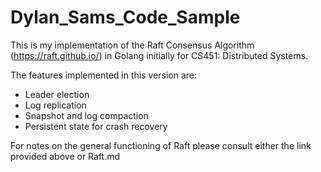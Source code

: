 # Dylan_Sams_Code_Sample
This is my implementation of the Raft Consensus Algorithm (https://raft.github.io/) in Golang initially for CS451: Distributed Systems.

The features implemented in this version are:
* Leader election
* Log replication
* Snapshot and log compaction
* Persistent state for crash recovery

For notes on the general functioning of Raft please consult either the link provided above or Raft.md


